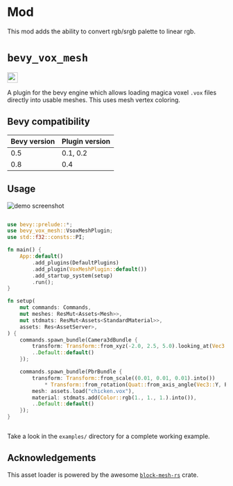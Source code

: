 
# Mod
This mod adds the ability to convert rgb/srgb palette to linear rgb.

<h1>
<code>bevy_vox_mesh</code>
</h1>

<a href="https://crates.io/crates/bevy_vox_mesh">
<img height="24" src="https://img.shields.io/crates/v/bevy_vox_mesh?style=for-the-badge"/>
</a>

A plugin for the bevy engine which allows loading magica voxel `.vox` files directly into usable meshes. This uses mesh vertex coloring.


## Bevy compatibility

| Bevy version | Plugin version |
| ------------ | -------------- |
| 0.5          | 0.1, 0.2       |
| 0.8          | 0.4            |


## Usage

![demo screenshot](https://raw.githubusercontent.com/Game4all/bevy_vox_mesh/master/assets/screenshot.PNG)

```rust

use bevy::prelude::*;
use bevy_vox_mesh::VsoxMeshPlugin;
use std::f32::consts::PI;

fn main() {
    App::default()
        .add_plugins(DefaultPlugins)
        .add_plugin(VoxMeshPlugin::default())
        .add_startup_system(setup)
        .run();
}

fn setup(
    mut commands: Commands,
    mut meshes: ResMut<Assets<Mesh>>,
    mut stdmats: ResMut<Assets<StandardMaterial>>,
    assets: Res<AssetServer>,
) {
    commands.spawn_bundle(Camera3dBundle {
        transform: Transform::from_xyz(-2.0, 2.5, 5.0).looking_at(Vec3::ZERO, Vec3::Y),
        ..Default::default()
    });

    commands.spawn_bundle(PbrBundle {
        transform: Transform::from_scale((0.01, 0.01, 0.01).into())
            * Transform::from_rotation(Quat::from_axis_angle(Vec3::Y, PI)),
        mesh: assets.load("chicken.vox"),
        material: stdmats.add(Color::rgb(1., 1., 1.).into()),
        ..Default::default()
    });
}



```

Take a look in the `examples/` directory for a complete working example.

## Acknowledgements

This asset loader is powered by the awesome [`block-mesh-rs`](https://github.com/bonsairobo/block-mesh-rs) crate.